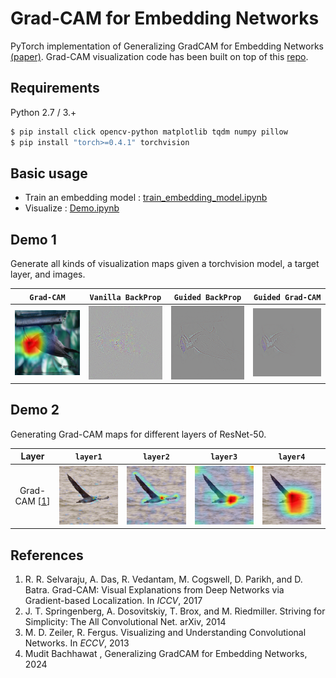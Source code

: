 # Grad-CAM for Embedding Networks

PyTorch implementation of Generalizing GradCAM for Embedding Networks [ (paper)](https://arxiv.org/abs/2402.00909). Grad-CAM visualization code has been built on top of this [repo](https://github.com/kazuto1011/grad-cam-pytorch).

## Requirements

Python 2.7 / 3.+

```bash
$ pip install click opencv-python matplotlib tqdm numpy pillow
$ pip install "torch>=0.4.1" torchvision
```

## Basic usage
* Train an embedding model : [train_embedding_model.ipynb](https://github.com/pranavjadhav001/embedding-grad-cam-pytorch/blob/main/train_embedding_model.ipynb)
* Visualize : [Demo.ipynb](https://github.com/pranavjadhav001/embedding-grad-cam-pytorch/blob/main/Demo.ipynb)
## Demo 1

Generate all kinds of visualization maps given a torchvision model, a target layer, and images.

| ```Grad-CAM``` | ```Vanilla BackProp```  | ```Guided BackProp``` | ```Guided Grad-CAM``` |
| --- | --- | --- | --- |
| ![Grad-CAM](demo1/0-gradcam-model.layer4_180.png) | ![Vanilla backpropagation](demo1/0-vanilla.png) | ![Guided backpropagation](demo1/0-guided_180.png) | ![Guided Grad-CAM](demo1/0-guided-gradcam-model.layer4_180.png) |


## Demo 2

Generating Grad-CAM maps for different layers of ResNet-50.

|            Layer             |                                          ```layer1```                      |                     ```layer2```                      |                     ```layer3```                      |                     ```layer4```                   |
| :--------------------------: |  :---------------------------------------------------: | :---------------------------------------------------: | :---------------------------------------------------: | :---------------------------------------------------: |
| Grad-CAM [[1](##references)] |  ![](demo2/0-gradcam-model.layer1_180.png) | ![](demo2/0-gradcam-model.layer2_180.png) | ![](demo2/0-gradcam-model.layer3_180.png) | ![](demo2/0-gradcam-model.layer4_180.png) |


## References

1. R. R. Selvaraju, A. Das, R. Vedantam, M. Cogswell, D. Parikh, and D. Batra. Grad-CAM: Visual Explanations from Deep Networks via Gradient-based Localization. In *ICCV*, 2017
2. J. T. Springenberg, A. Dosovitskiy, T. Brox, and M. Riedmiller. Striving for Simplicity: The All Convolutional Net. arXiv, 2014
3. M. D. Zeiler, R. Fergus. Visualizing and Understanding Convolutional Networks. In *ECCV*, 2013
4. Mudit Bachhawat , Generalizing GradCAM for Embedding Networks, 2024
